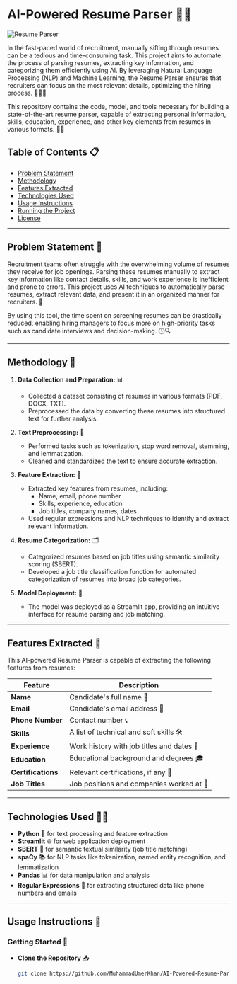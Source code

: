 # AI-Powered Resume Parser 🤖📄

![Resume Parser](https://media.licdn.com/dms/image/v2/D4D12AQGeVOhx27jdqQ/article-cover_image-shrink_720_1280/article-cover_image-shrink_720_1280/0/1732253495805?e=2147483647&v=beta&t=BNfCukca2GVw7Vhv6QUe2jxW2kxX_-LDH_TLBSCiozE)

In the fast-paced world of recruitment, manually sifting through resumes can be a tedious and time-consuming task. This project aims to automate the process of parsing resumes, extracting key information, and categorizing them efficiently using AI. By leveraging Natural Language Processing (NLP) and Machine Learning, the Resume Parser ensures that recruiters can focus on the most relevant details, optimizing the hiring process. 🧑‍💻💼

This repository contains the code, model, and tools necessary for building a state-of-the-art resume parser, capable of extracting personal information, skills, education, experience, and other key elements from resumes in various formats. 📂📝

## Table of Contents 📋
- [Problem Statement](#problem-statement)
- [Methodology](#methodology)
- [Features Extracted](#features-extracted)
- [Technologies Used](#technologies-used)
- [Usage Instructions](#usage-instructions)
- [Running the Project](#running-the-project)
- [License](#license)

---

## Problem Statement 🚨

Recruitment teams often struggle with the overwhelming volume of resumes they receive for job openings. Parsing these resumes manually to extract key information like contact details, skills, and work experience is inefficient and prone to errors. This project uses AI techniques to automatically parse resumes, extract relevant data, and present it in an organized manner for recruiters. 🎯

By using this tool, the time spent on screening resumes can be drastically reduced, enabling hiring managers to focus more on high-priority tasks such as candidate interviews and decision-making. 🕒🔍

---

## Methodology 🔧

1. **Data Collection and Preparation:** 📊
   - Collected a dataset consisting of resumes in various formats (PDF, DOCX, TXT).
   - Preprocessed the data by converting these resumes into structured text for further analysis.

2. **Text Preprocessing:** 🧹
   - Performed tasks such as tokenization, stop word removal, stemming, and lemmatization.
   - Cleaned and standardized the text to ensure accurate extraction.

3. **Feature Extraction:** 🧠
   - Extracted key features from resumes, including:
     - Name, email, phone number
     - Skills, experience, education
     - Job titles, company names, dates
   - Used regular expressions and NLP techniques to identify and extract relevant information.

4. **Resume Categorization:** 🗂️
   - Categorized resumes based on job titles using semantic similarity scoring (SBERT).
   - Developed a job title classification function for automated categorization of resumes into broad job categories.

5. **Model Deployment:** 🚀
   - The model was deployed as a Streamlit app, providing an intuitive interface for resume parsing and job matching.

---

## Features Extracted 📝

This AI-powered Resume Parser is capable of extracting the following features from resumes:

| Feature            | Description                                 |
|--------------------|---------------------------------------------|
| **Name**           | Candidate's full name 👤                    |
| **Email**          | Candidate's email address 📧                |
| **Phone Number**   | Contact number 📞                           |
| **Skills**         | A list of technical and soft skills 🛠️      |
| **Experience**     | Work history with job titles and dates 💼   |
| **Education**      | Educational background and degrees 🎓      |
| **Certifications** | Relevant certifications, if any 🏅         |
| **Job Titles**     | Job positions and companies worked at 🏢    |

---

## Technologies Used 🧑‍💻

- **Python** 🐍 for text processing and feature extraction
- **Streamlit** 🌐 for web application deployment
- **SBERT** 🤖 for semantic textual similarity (job title matching)
- **spaCy** 📚 for NLP tasks like tokenization, named entity recognition, and lemmatization
- **Pandas** 📊 for data manipulation and analysis
- **Regular Expressions** 🧩 for extracting structured data like phone numbers and emails

---

## Usage Instructions 🏁

### Getting Started 🚀

- **Clone the Repository** 📥

  ```bash
  git clone https://github.com/MuhammadUmerKhan/AI-Powered-Resume-Parser.git
